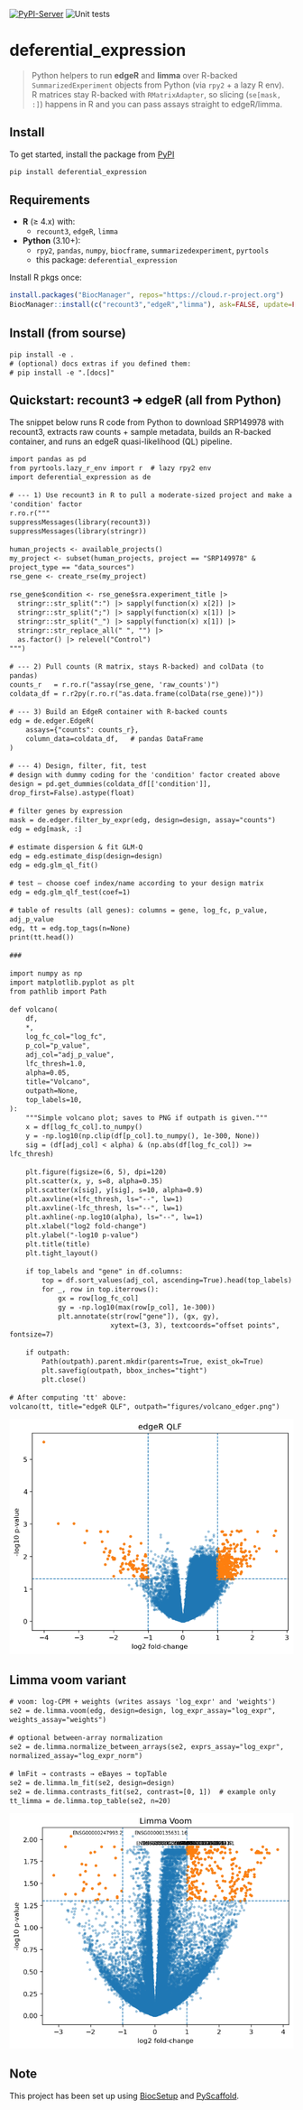 [![PyPI-Server](https://img.shields.io/pypi/v/deferential_expression.svg)](https://pypi.org/project/deferential_expression/)
![Unit tests](https://github.com/YOUR_ORG_OR_USERNAME/deferential_expression/actions/workflows/run-tests.yml/badge.svg)

# deferential_expression

> Python helpers to run **edgeR** and **limma** over R-backed `SummarizedExperiment` objects from Python (via `rpy2` + a lazy R env).  
R matrices stay R-backed with `RMatrixAdapter`, so slicing (`se[mask, :]`) happens in R and you can pass assays straight to edgeR/limma.


## Install

To get started, install the package from [PyPI](https://pypi.org/project/deferential_expression/)

```bash
pip install deferential_expression
```

<!-- biocsetup-notes -->

## Requirements

- **R** (≥ 4.x) with:
  - `recount3`, `edgeR`, `limma`
- **Python** (3.10+):
  - `rpy2`, `pandas`, `numpy`, `biocframe`, `summarizedexperiment`, `pyrtools`
  - this package: `deferential_expression`

Install R pkgs once:

```r
install.packages("BiocManager", repos="https://cloud.r-project.org")
BiocManager::install(c("recount3","edgeR","limma"), ask=FALSE, update=FALSE)
```
## Install (from sourse)
```
pip install -e .
# (optional) docs extras if you defined them:
# pip install -e ".[docs]"
```

## Quickstart: recount3 ➜ edgeR (all from Python)
The snippet below runs R code from Python to download SRP149978 with recount3, extracts raw counts + sample metadata, builds an R-backed container, and runs an edgeR quasi-likelihood (QL) pipeline.
```
import pandas as pd
from pyrtools.lazy_r_env import r  # lazy rpy2 env
import deferential_expression as de

# --- 1) Use recount3 in R to pull a moderate-sized project and make a 'condition' factor
r.ro.r("""
suppressMessages(library(recount3))
suppressMessages(library(stringr))

human_projects <- available_projects()
my_project <- subset(human_projects, project == "SRP149978" & project_type == "data_sources")
rse_gene <- create_rse(my_project)

rse_gene$condition <- rse_gene$sra.experiment_title |>
  stringr::str_split(":") |> sapply(function(x) x[2]) |>
  stringr::str_split(";") |> sapply(function(x) x[1]) |>
  stringr::str_split("_") |> sapply(function(x) x[1]) |>
  stringr::str_replace_all(" ", "") |>
  as.factor() |> relevel("Control")
""")

# --- 2) Pull counts (R matrix, stays R-backed) and colData (to pandas)
counts_r   = r.ro.r("assay(rse_gene, 'raw_counts')")
coldata_df = r.r2py(r.ro.r("as.data.frame(colData(rse_gene))"))

# --- 3) Build an EdgeR container with R-backed counts
edg = de.edger.EdgeR(
    assays={"counts": counts_r},
    column_data=coldata_df,   # pandas DataFrame
)

# --- 4) Design, filter, fit, test
# design with dummy coding for the 'condition' factor created above
design = pd.get_dummies(coldata_df[['condition']], drop_first=False).astype(float)

# filter genes by expression
mask = de.edger.filter_by_expr(edg, design=design, assay="counts")
edg = edg[mask, :]

# estimate dispersion & fit GLM-Q
edg = edg.estimate_disp(design=design)
edg = edg.glm_ql_fit()

# test — choose coef index/name according to your design matrix
edg = edg.glm_qlf_test(coef=1)

# table of results (all genes): columns = gene, log_fc, p_value, adj_p_value
edg, tt = edg.top_tags(n=None)
print(tt.head())

###

import numpy as np
import matplotlib.pyplot as plt
from pathlib import Path

def volcano(
    df,
    *,
    log_fc_col="log_fc",
    p_col="p_value",
    adj_col="adj_p_value",
    lfc_thresh=1.0,
    alpha=0.05,
    title="Volcano",
    outpath=None,
    top_labels=10,
):
    """Simple volcano plot; saves to PNG if outpath is given."""
    x = df[log_fc_col].to_numpy()
    y = -np.log10(np.clip(df[p_col].to_numpy(), 1e-300, None))
    sig = (df[adj_col] < alpha) & (np.abs(df[log_fc_col]) >= lfc_thresh)

    plt.figure(figsize=(6, 5), dpi=120)
    plt.scatter(x, y, s=8, alpha=0.35)
    plt.scatter(x[sig], y[sig], s=10, alpha=0.9)
    plt.axvline(+lfc_thresh, ls="--", lw=1)
    plt.axvline(-lfc_thresh, ls="--", lw=1)
    plt.axhline(-np.log10(alpha), ls="--", lw=1)
    plt.xlabel("log2 fold-change")
    plt.ylabel("-log10 p-value")
    plt.title(title)
    plt.tight_layout()

    if top_labels and "gene" in df.columns:
        top = df.sort_values(adj_col, ascending=True).head(top_labels)
        for _, row in top.iterrows():
            gx = row[log_fc_col]
            gy = -np.log10(max(row[p_col], 1e-300))
            plt.annotate(str(row["gene"]), (gx, gy),
                         xytext=(3, 3), textcoords="offset points", fontsize=7)

    if outpath:
        Path(outpath).parent.mkdir(parents=True, exist_ok=True)
        plt.savefig(outpath, bbox_inches="tight")
        plt.close()

# After computing 'tt' above:
volcano(tt, title="edgeR QLF", outpath="figures/volcano_edger.png")
```
![edgeR volcano](figures/volcano_edger.png)


## Limma voom variant
```
# voom: log-CPM + weights (writes assays 'log_expr' and 'weights')
se2 = de.limma.voom(edg, design=design, log_expr_assay="log_expr", weights_assay="weights")

# optional between-array normalization
se2 = de.limma.normalize_between_arrays(se2, exprs_assay="log_expr", normalized_assay="log_expr_norm")

# lmFit → contrasts → eBayes → topTable
se2 = de.limma.lm_fit(se2, design=design)
se2 = de.limma.contrasts_fit(se2, contrast=[0, 1])  # example only
tt_limma = de.limma.top_table(se2, n=20)
```
![edgeR volcano](figures/volcano_limma.png)

## Note

This project has been set up using [BiocSetup](https://github.com/biocpy/biocsetup)
and [PyScaffold](https://pyscaffold.org/).
